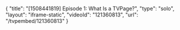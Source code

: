 {
    "title": "[1508441819] Episode 1: What Is a TVPage?",
    "type": "solo",
    "layout": "iframe-static",
    "videoId": "121360813",
    "url": "\/tvpembed\/121360813"
}